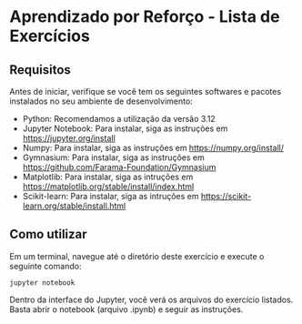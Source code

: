 # Aprendizado por Reforço - Lista de Exercícios

## Requisitos

Antes de iniciar, verifique se você tem os seguintes softwares e pacotes instalados no seu ambiente de desenvolvimento:

- Python: Recomendamos a utilização da versão 3.12
- Jupyter Notebook: Para instalar, siga as instruções em https://jupyter.org/install
- Numpy: Para instalar, siga as instruções em https://numpy.org/install/
- Gymnasium: Para instalar, siga as instruções em https://github.com/Farama-Foundation/Gymnasium
- Matplotlib: Para instalar, siga as intruções em https://matplotlib.org/stable/install/index.html
- Scikit-learn: Para instalar, siga as intruções em https://scikit-learn.org/stable/install.html


## Como utilizar

Em um terminal, navegue até o diretório deste exercício e execute o seguinte comando:

```
jupyter notebook
```

Dentro da interface do Jupyter, você verá os arquivos do exercício listados. Basta abrir o notebook (arquivo .ipynb) e seguir as instruções.
